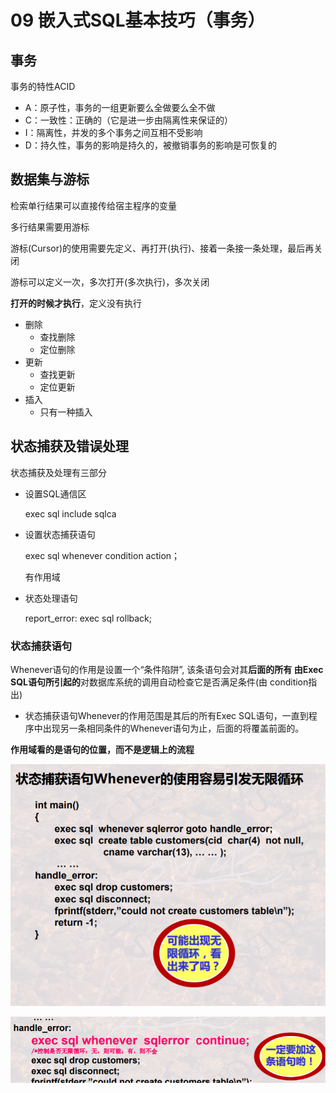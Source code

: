# 09 嵌入式SQL基本技巧（事务）

## 事务

事务的特性ACID

- A：原子性，事务的一组更新要么全做要么全不做
- C：一致性：正确的（它是进一步由隔离性来保证的）
- I：隔离性，并发的多个事务之间互相不受影响
- D：持久性，事务的影响是持久的，被撤销事务的影响是可恢复的

## 数据集与游标

检索单行结果可以直接传给宿主程序的变量

多行结果需要用游标

游标(Cursor)的使用需要先定义、再打开(执行)、接着一条接一条处理，最后再关闭

游标可以定义一次，多次打开(多次执行)，多次关闭

**打开的时候才执行**，定义没有执行

- 删除
  - 查找删除
  - 定位删除
- 更新
  - 查找更新
  - 定位更新
- 插入
  - 只有一种插入

## 状态捕获及错误处理

状态捕获及处理有三部分

- 设置SQL通信区

  exec sql include sqlca

- 设置状态捕获语句

  exec sql whenever condition action；

  有作用域

- 状态处理语句

  report_error: exec sql rollback;

### 状态捕获语句

Whenever语句的作用是设置一个“条件陷阱”, 该条语句会对其**后面的所有 由Exec SQL语句所引起的**对数据库系统的调用自动检查它是否满足条件(由 condition指出)

- 状态捕获语句Whenever的作用范围是其后的所有Exec SQL语句，一直到程 序中出现另一条相同条件的Whenever语句为止，后面的将覆盖前面的。

**作用域看的是语句的位置，而不是逻辑上的流程**

![image-20200703151554956](images/image-20200703151554956.png)

![image-20200703151604331](images/image-20200703151604331.png)